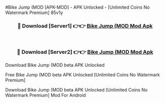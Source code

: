 #Bike Jump (MOD [APK-MOD] - APK Unlocked - [Unlimited Coins No Watermark Premium] 85v1y



<div align="center">

<h3>🔴 Download [Server1] 👉👉 <a href="https://momento.my/?title=Bike_Jump_(MOD">Bike Jump (MOD Mod Apk</a></h3><br>

<h3>🔴 Download [Server2] 👉👉 <a href="https://momento.my/?title=Bike_Jump_(MOD">Bike Jump (MOD Mod Apk</a></h3>
</div>



Download Bike Jump (MOD beta APK Unlocked

Free Bike Jump (MOD beta APK Unlocked [Unlimited Coins No Watermark Premium]

Download Bike Jump (MOD beta APK Unlocked [Unlimited Coins No Watermark Premium] Mod For Android
